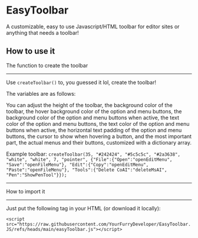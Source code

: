 # EasyToolbar
 A customizable, easy to use Javascript/HTML toolbar for editor sites or anything that needs a toolbar!


## How to use it

The function to create the toolbar
____
Use ``createToolbar()`` to, you guessed it lol, create the toolbar!


The variables are as follows:

You can adjust the height of the toolbar, the background color of the toolbar, the hover background color of the option and menu buttons, the background color of the option and menu buttons when active, the text color of the option and menu buttons, the text color of the option and menu buttons when active, the horizontal text padding of the option and menu buttons, the cursor to show when hovering a button, and the most important part, the actual menus and their buttons, customized with a dictionary array.

Example toolbar:
``createToolbar(35, "#242424", "#5c5c5c", "#2a3638", "white", "white", 7, "pointer", {"File":{"Open":"openEditMenu", "Save":"openFileMenu"}, "Edit":{"Copy":"openEditMenu", "Paste":"openFileMenu"}, "Tools":{"Delete CoAI":"deleteMsAI", "Pen":"ShowPenTool"}});``

____

How to import it
____
Just put the following tag in your HTML (or download it locally):

``<script src="https://raw.githubusercontent.com/YourFurryDeveloper/EasyToolbar.JS/refs/heads/main/easyToolbar.js"></script>``

